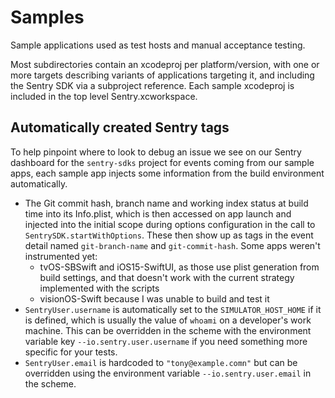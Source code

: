 # Samples

Sample applications used as test hosts and manual acceptance testing.

Most subdirectories contain an xcodeproj per platform/version, with one or more targets describing variants of applications targeting it, and including the Sentry SDK via a subproject reference. Each sample xcodeproj is included in the top level Sentry.xcworkspace.

## Automatically created Sentry tags

To help pinpoint where to look to debug an issue we see on our Sentry dashboard for the `sentry-sdks` project for events coming from our sample apps, each sample app injects some information from the build environment automatically.

- The Git commit hash, branch name and working index status at build time into its Info.plist, which is then accessed on app launch and injected into the initial scope during options configuration in the call to `SentrySDK.startWithOptions`. These then show up as tags in the event detail named `git-branch-name` and `git-commit-hash`. Some apps weren't instrumented yet:
  - tvOS-SBSwift and iOS15-SwiftUI, as those use plist generation from build settings, and that doesn't work with the current strategy implemented with the scripts
  - visionOS-Swift because I was unable to build and test it
- `SentryUser.username` is automatically set to the `SIMULATOR_HOST_HOME` if it is defined, which is usually the value of `whoami` on a developer's work machine. This can be overridden in the scheme with the environment variable key `--io.sentry.user.username` if you need something more specific for your tests.
- `SentryUser.email` is hardcoded to `"tony@example.comn"` but can be overridden using the environment variable `--io.sentry.user.email` in the scheme.
